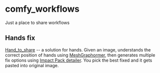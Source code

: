 # comfy_workflows
Just a place to share workflows

## Hands fix
[Hand_to_share](Hands_to_share.json) -- a solution for hands. Given an image, understands the correct position of hands using [MeshGraphormer](https://github.com/microsoft/MeshGraphormer), then generates multiple fix options using [Impact Pack detailer](https://github.com/ltdrdata/ComfyUI-Impact-Pack). You pick the best fixed and it gets pasted into original image.
